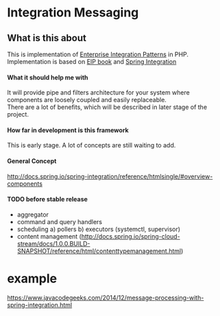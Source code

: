 # Integration Messaging

## What is this about

This is implementation of [Enterprise Integration Patterns](enterpriseintegrationpatterns.com) in PHP.  
Implementation is based on [EIP book](https://www.amazon.com/Enterprise-Integration-Patterns-Designing-Deploying/dp/0321200683) 
and [Spring Integration](https://projects.spring.io/spring-integration/)   

#### What it should help me with

It will provide pipe and filters architecture for your system where components are loosely coupled and easily replaceable.  
There are a lot of benefits, which will be described in later stage of the project. 

#### How far in development is this framework

This is early stage. A lot of concepts are still waiting to add.  

#### General Concept
http://docs.spring.io/spring-integration/reference/htmlsingle/#overview-components

#### TODO before stable release
* aggregator
* command and query handlers
* scheduling
    a) pollers
    b) executors (systemctl, supervisor)
* content management (http://docs.spring.io/spring-cloud-stream/docs/1.0.0.BUILD-SNAPSHOT/reference/html/contenttypemanagement.html)   

# example
https://www.javacodegeeks.com/2014/12/message-processing-with-spring-integration.html